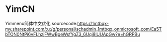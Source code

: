 # YimCN
Yimmenu简体中文优化
sourcecode:https://1mtbqx-my.sharepoint.com/:u:/g/personal/schadmin_1mtbqx_onmicrosoft_com/Ea5TbTON0NtPi6vFLhzjFWwBgeWsfYgZ3_6Uqi8lUUApGw?e=hGRPBu
